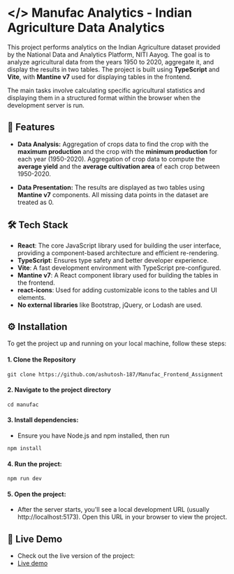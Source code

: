 
# </> Manufac Analytics - Indian Agriculture Data Analytics
This project performs analytics on the Indian Agriculture dataset provided by the National Data and Analytics Platform, NITI Aayog. The goal is to analyze agricultural data from the years 1950 to 2020, aggregate it, and display the results in two tables. The project is built using **TypeScript** and **Vite**, with **Mantine v7** used for displaying tables in the frontend.

The main tasks involve calculating specific agricultural statistics and displaying them in a structured format within the browser when the development server is run.


## 📌 Features
- **Data Analysis:** Aggregation of crops data to find the crop with the **maximum production** and the crop with the **minimum production** for each year (1950-2020). Aggregation of crop data to compute the **average yield** and the **average cultivation area** of each crop between 1950-2020.

- **Data Presentation:** The results are displayed as two tables using **Mantine v7** components. All missing data points in the dataset are treated as 0.


## 🛠️ Tech Stack
   - **React**: The core JavaScript library used for building the user interface, providing a component-based architecture and efficient re-rendering.
   - **TypeScript**: Ensures type safety and better developer experience.
   - **Vite**: A fast development environment with TypeScript pre-configured.
   - **Mantine v7**: A React component library used for building the tables in the frontend.
   - **react-icons**: Used for adding customizable icons to the tables and UI elements.
   - **No external libraries** like Bootstrap, jQuery, or Lodash are used.
## ⚙️ Installation
To get the project up and running on your local machine, follow these steps:

#### 1. Clone the Repository
```base
git clone https://github.com/ashutosh-187/Manufac_Frontend_Assignment
```
#### 2. Navigate to the project directory
``` base
cd manufac
```
#### 3. Install dependencies: 
- Ensure you have Node.js and npm installed, then run
```base 
npm install
```
#### 4. Run the project:
```base 
npm run dev
```
#### 5. Open the project: 
- After the server starts, you'll see a local development URL (usually http://localhost:5173). Open this URL in your browser to view the project.
## 🚀 Live Demo

- Check out the live version of the project: 
- [Live demo](https://manufac-frontend-assignment.vercel.app/)
